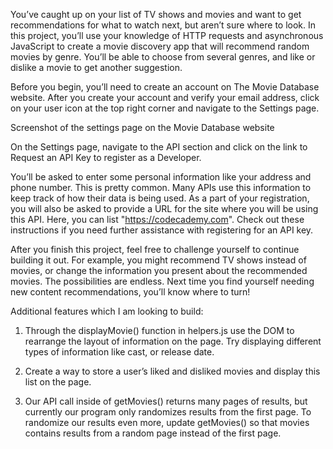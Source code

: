 You’ve caught up on your list of TV shows and movies and want to get recommendations for what to watch next, but aren’t sure where to look. In this project, you’ll use your knowledge of HTTP requests and asynchronous JavaScript to create a movie discovery app that will recommend random movies by genre. You’ll be able to choose from several genres, and like or dislike a movie to get another suggestion.

Before you begin, you’ll need to create an account on The Movie Database website. After you create your account and verify your email address, click on your user icon at the top right corner and navigate to the Settings page.

Screenshot of the settings page on the Movie Database website

On the Settings page, navigate to the API section and click on the link to Request an API Key to register as a Developer.

You’ll be asked to enter some personal information like your address and phone number. This is pretty common. Many APIs use this information to keep track of how their data is being used. As a part of your registration, you will also be asked to provide a URL for the site where you will be using this API. Here, you can list "https://codecademy.com". Check out these instructions if you need further assistance with registering for an API key.

After you finish this project, feel free to challenge yourself to continue building it out. For example, you might recommend TV shows instead of movies, or change the information you present about the recommended movies. The possibilities are endless. Next time you find yourself needing new content recommendations, you’ll know where to turn!


Additional features which I am looking to build:

1. Through the displayMovie() function in helpers.js use the DOM to rearrange the layout of information on the page. Try displaying different types of information like cast, or release date.

2. Create a way to store a user’s liked and disliked movies and display this list on the page.

3. Our API call inside of getMovies() returns many pages of results, but currently our program only randomizes results from the first page. To randomize our results even more, update getMovies() so that movies contains results from a random page instead of the first page.
